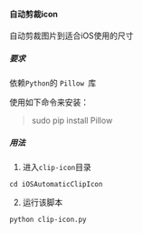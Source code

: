 #### 自动剪裁icon
自动剪裁图片到适合iOS使用的尺寸

##### 要求

依赖`Python`的 `Pillow `库

使用如下命令来安装：

> sudo pip install Pillow

##### 用法

1. 进入`clip-icon`目录

`cd iOSAutomaticClipIcon`

2. 运行该脚本

`python clip-icon.py`
